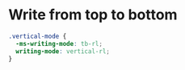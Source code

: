 # Write from top to bottom

```css
.vertical-mode {
  -ms-writing-mode: tb-rl;
  writing-mode: vertical-rl; 
}
```